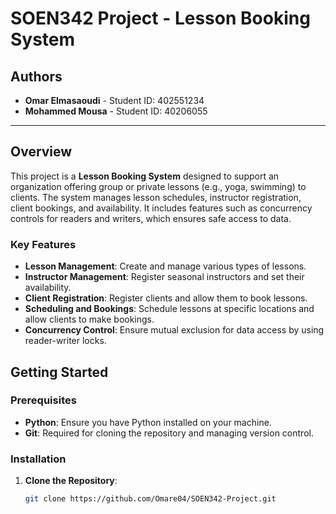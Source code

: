# SOEN342 Project - Lesson Booking System

## Authors

- **Omar Elmasaoudi** - Student ID: 402551234
- **Mohammed Mousa** - Student ID: 40206055

---

## Overview

This project is a **Lesson Booking System** designed to support an organization offering group or private lessons (e.g., yoga, swimming) to clients. The system manages lesson schedules, instructor registration, client bookings, and availability. It includes features such as concurrency controls for readers and writers, which ensures safe access to data.

### Key Features
- **Lesson Management**: Create and manage various types of lessons.
- **Instructor Management**: Register seasonal instructors and set their availability.
- **Client Registration**: Register clients and allow them to book lessons.
- **Scheduling and Bookings**: Schedule lessons at specific locations and allow clients to make bookings.
- **Concurrency Control**: Ensure mutual exclusion for data access by using reader-writer locks.

## Getting Started

### Prerequisites

- **Python**: Ensure you have Python installed on your machine.
- **Git**: Required for cloning the repository and managing version control.

### Installation

1. **Clone the Repository**:
   ```bash
   git clone https://github.com/Omare04/SOEN342-Project.git
